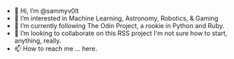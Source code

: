 - 👋 Hi, I’m @sammyv0lt
- 👀 I’m interested in Machine Learning, Astronomy, Robotics, & Gaming
- 🌱 I’m currently following The Odin Project, a rookie in Python and Ruby.
- 💞️ I’m looking to collaborate on this RSS project I'm not sure how to start, anything, really.
- 📫 How to reach me ... here.

<!---
sammyv0lt/sammyv0lt is a ✨ special ✨ repository because its `README.md` (this file) appears on your GitHub profile.
You can click the Preview link to take a look at your changes.
--->
